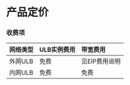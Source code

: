 # 产品定价

### 收费项

| 网络类型 | ULB实例费用 | 带宽费用 |
| :--- | :--- | :--- |
| 外网ULB | 免费 | 见EIP费用说明 |
| 内网ULB | 免费 | 免费 |


